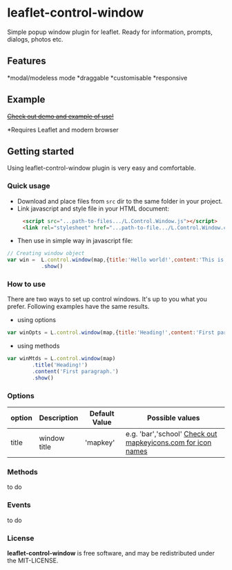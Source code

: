 leaflet-control-window
=====================

Simple popup window plugin for leaflet. Ready for information, prompts, dialogs, photos etc. 
## Features
*modal/modeless mode
*draggable
*customisable
*responsive


## Example
~~[Check out demo and example of use!](http://filipzava.github.io/leaflet-control-bar)~~

*Requires Leaflet and modern browser

## Getting started
Using leaflet-control-window plugin is very easy and comfortable.

### Quick usage
* Download and place files from ```src``` dir to the same folder in your project.
* Link javascript and style file in your HTML document:
```html
     <script src="...path-to-files.../L.Control.Window.js"></script>
     <link rel="stylesheet" href="...path-to-file.../L.Control.Window.css" />
```
* Then use in simple way in javascript file:
```javascript
// Creating window object
var win =  L.control.window(map,{title:'Hello world!',content:'This is my first control window.'})
           .show()
```
### How to use
There are two ways to set up control windows. It's up to you what you prefer. Following examples have the same results. 
* using options
```javascript
var winOpts = L.control.window(map,{title:'Heading!',content:'First paragraph.',visible: true})
```
* using methods
```javascript
var winMtds = L.control.window(map)
        .title('Heading!')
        .content('First paragraph.')
        .show()
```
### Options
| option          | Description            | Default Value | Possible  values                                     |
| --------------- | ---------------------- | ------------- | ---------------------------------------------------- |
| title            |window title             | 'mapkey'       | e.g. 'bar','school' [Check out mapkeyicons.com for icon names](http://www.mapkeyicons.com)   |
### Methods
to do
### Events
to do 

### License
**leaflet-control-window** is free software, and may be redistributed under the MIT-LICENSE.
